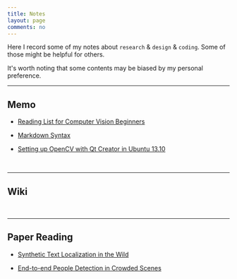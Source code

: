 ```yaml
---
title: Notes
layout: page
comments: no
---
```


Here I record some of my notes about `research` & `design` & `coding`. Some of those might be helpful for others.

It's worth noting that some contents may be biased by my personal preference.

--------

## Memo

- [Reading List for Computer Vision Beginners](./computer-vision-reading-list)

- [Markdown Syntax](./markdown-syntax)

- [Setting up OpenCV with Qt Creator in Ubuntu 13.10](./install-qt-opencv-ubuntu)

<br>

--------

## Wiki

<br>

--------

## Paper Reading

- [Synthetic Text Localization in the Wild]()

- [End-to-end People Detection in Crowded Scenes]()
